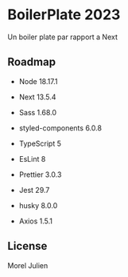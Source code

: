 
# BoilerPlate 2023 

Un boiler plate par rapport a Next

## Roadmap

- Node 18.17.1

- Next 13.5.4

- Sass 1.68.0

- styled-components 6.0.8

- TypeScript 5

- EsLint 8

- Prettier 3.0.3

- Jest 29.7

- husky 8.0.0

- Axios 1.5.1


## License

Morel Julien 


